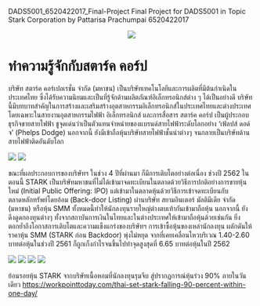 DADS5001_6520422017_Final-Project
Final Project for DADS5001 in Topic Stark Corporation
by Pattarisa Prachumpai 6520422017
<p align="center">
  <img src="https://github.com/PPrachumpai/DADS5001_6520422017_Final-Project/assets/137283700/65618483-a983-4f87-a641-bd6b5aae3868"/>
</p>

# ทำความรู้จักกับสตาร์ค คอร์ป

บริษัท สตาร์ค คอร์เปอเรชั่น จำกัด (มหาชน) เป็นบริษัทเทคโนโลยีและการผลิตที่มีต้นกำเนิดในประเทศไทย ซึ่งได้รับความนิยมและเป็นที่รู้จักด้านผลิตภัณฑ์อิเล็กทรอนิกส์ต่าง ๆ 
ได้เป็นอย่างดี บริษัทนี้มีบทบาทสำคัญในการสร้างและเสริมสร้างอุตสาหกรรมอิเล็กทรอนิกส์ในประเทศไทยและต่างประเทศ โดยเฉพาะในสายงานอุตสาหกรรมไฟฟ้า อิเล็กทรอนิกส์ และการสื่อสาร 
สตาร์ค คอร์ป เป็นผู้ประกอบธุรกิจขายสายไฟฟ้า ชูจุดเด่นว่าเป็นตัวแทนจำหน่ายของแบรนด์สายไฟฟ้าระดับโลกอย่าง ‘เฟ้ลปส์ ดอด์จ’ (Phelps Dodge) 
นอกจากนี้ ยังมีเข้าถือหุ้นบริษัทสายไฟฟ้าชั้นนำต่างๆ จนกลายเป็นบริษัทด้านสายไฟฟ้าติดอันดับโลก

<img src="https://github.com/PPrachumpai/DADS5001_6520422017_Final-Project/assets/137283700/5e4884e9-33a3-43a4-805b-e8fbce105567"/>
<img src="https://github.com/PPrachumpai/DADS5001_6520422017_Final-Project/assets/137283700/60867c1d-cbe4-42ce-9d4b-37a79d7213f1"/>


ขณะที่ผลประกอบการของบริษัทฯ ในช่วง 4 ปีที่ผ่านมา ก็มีการเติบโตอย่างต่อเนื่อง
ช่วงปี 2562 ในตอนนี้ STARK เป็นบริษัทมหาชนที่ไม่ได้เข้ามาจดทะเบียนในตลาดด้วยวิธีการปกติอย่างการขายหุ้นใหม่ (Initial Public Offering: IPO)
แต่เข้ามาในตลาดหุ้นด้วยวิธีการเข้าจดทะเบียนกับตลาดหลักทรัพย์โดยอ้อม (Back-door Listing) ผ่านบริษัท สยามอินเตอร์ มัลติมีเดีย จำกัด (มหาชน) หรือหุ้น SMM
ทั้งหมดนี้ทำให้นักลงทุนรายใหญ่ต่างตบเท้ากันเข้ามาถือหุ้น นอกจากนี้ ยังดึงดูดกองทุนต่างๆ ทั้งจากสถาบันการเงินในไทยและในต่างประเทศให้เข้ามาถือหุ้นด้วยเช่นกัน ยิ่งตอกย้ำถึงโอกาสการเติบโตและความแข็งแกร่งของบริษัทฯ
การเข้าซื้อหุ้นของเหล่านักลงทุน ผลักดันให้ราคาหุ้น SMM (STARK ก่อน Backdoor) พุ่งไม่หยุด จากที่เคยเคลื่อนไหวบริเวณ 1.40-2.60 บาทต่อหุ้นในช่วงปี 2561 ก็ถูกเก็งกำไรจนขึ้นไปทำจุดสูงสุดที่ 6.65 บาทต่อหุ้นในปี 2562

<img src="https://github.com/PPrachumpai/DADS5001_6520422017_Final-Project/assets/137283700/63cd83dc-4c98-4cdb-b324-39d92c6b1467"/>
<img src="https://github.com/PPrachumpai/DADS5001_6520422017_Final-Project/assets/137283700/fe8f52e1-732f-4056-8b61-979215287728"/>

<img src="https://github.com/PPrachumpai/DADS5001_6520422017_Final-Project/assets/137283700/2d165880-0e4c-446f-bc3d-d6504b92b599"/>
<img src="https://github.com/PPrachumpai/DADS5001_6520422017_Final-Project/assets/137283700/e2e898ff-598c-4f59-af54-4689deffede5"/>

ย้อนรอยหุ้น STARK จากบริษัทเนื้อหอมที่นักลงทุนรุมจีบ สู่ปรากฏการณ์หุ้นร่วง 90% ภายในวันเดียว
https://workpointtoday.com/thai-set-stark-falling-90-percent-within-one-day/
